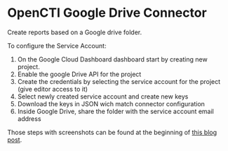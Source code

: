 # OpenCTI Google Drive Connector

Create reports based on a Google drive folder.

To configure the Service Account:

1. On the Google Cloud Dashboard dashboard start by creating new project.
2. Enable the google Drive API for the project
3. Create the credentials by selecting the service account for the project (give editor access to it)
4. Select newly created service account and create new keys 
5. Download the keys in JSON wich match connector configuration
6. Inside Google Drive, share the folder with the service account email address

Those steps with screenshots can be found at the beginning of [this blog post](https://dev.to/binaryibex/python-and-google-drive-how-to-list-and-create-files-and-folders-2023-2nmm).